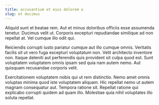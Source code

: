 ```yaml
---
title: accusantium et eius dolorem a
slug: et ducimus
---
```


Aliquid sunt et beatae rem. Aut et minus doloribus officiis esse assumenda tenetur. Ducimus velit ut. Corporis excepturi repudiandae similique ad non repellat at. Vel cumque illo odit qui.

Reiciendis corrupti iusto pariatur cumque aut illo cumque omnis. Veritatis facilis sit ut vero fuga excepturi voluptatum non. Velit architecto inventore non. Itaque deleniti aut perferendis quis provident sit culpa quod est. Sunt voluptatem voluptatem omnis ipsam sed quia nam autem nemo. Aut quisquam recusandae corporis velit.

Exercitationem voluptatem nobis qui ut rem distinctio. Nemo amet omnis voluptas minima quod iste voluptatem aliquam. Hic repellat nemo ut autem magnam consequatur aut. Tempora ratione sit. Repellat ratione qui explicabo corrupti quidem ad quam illo. Molestiae quia nihil voluptates illo soluta repellat.

